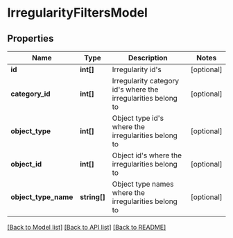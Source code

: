# IrregularityFiltersModel

## Properties
Name | Type | Description | Notes
------------ | ------------- | ------------- | -------------
**id** | **int[]** | Irregularity id&#39;s | [optional] 
**category_id** | **int[]** | Irregularity category id&#39;s where the irregularities belong to | [optional] 
**object_type** | **int[]** | Object type id&#39;s where the irregularities belong to | [optional] 
**object_id** | **int[]** | Object id&#39;s where the irregularities belong to | [optional] 
**object_type_name** | **string[]** | Object type names where the irregularities belong to | [optional] 

[[Back to Model list]](../README.md#documentation-for-models) [[Back to API list]](../README.md#documentation-for-api-endpoints) [[Back to README]](../README.md)


